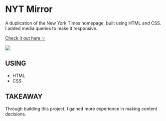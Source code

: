 # NYT Mirror
A duplication of the New York Times homepage, built using HTML and CSS. I added media queries to make it responsive.

[Check it out here :sparkles:](https://nytmirror.netlify.app)

<a href="https://nytmirror.netlify.app" target="_blank">
    <img src="https://github.com/randicrews/NYT/blob/main/NYT%20.gif"/>
</a>

## USING
- HTML
- CSS

## TAKEAWAY
Through building this project, I gained more experience in making content decisions.
